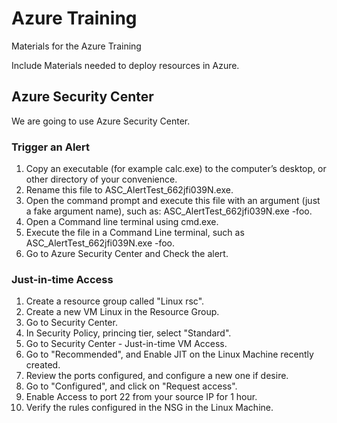 # Azure Training

Materials for the Azure Training

Include Materials needed to deploy resources in Azure.


## Azure Security Center

We are going to use Azure Security Center.

### Trigger an Alert
1. Copy an executable (for example calc.exe) to the computer’s desktop, or other directory of your convenience.
2. Rename this file to ASC_AlertTest_662jfi039N.exe.
3. Open the command prompt and execute this file with an argument (just a fake argument name), such as: ASC_AlertTest_662jfi039N.exe -foo.
4. Open a Command line terminal using cmd.exe.
5. Execute the file in a Command Line terminal, such as ASC_AlertTest_662jfi039N.exe -foo.
6. Go to Azure Security Center and Check the alert.

### Just-in-time Access
1. Create a resource group called "Linux rsc".
2. Create a new VM Linux in the Resource Group.
3. Go to Security Center.
4. In Security Policy, princing tier, select "Standard".
5. Go to Security Center - Just-in-time VM Access.
6. Go to "Recommended", and Enable JIT on the Linux Machine recently created.
7. Review the ports configured, and configure a new one if desire.
8. Go to "Configured", and click on "Request access".
9. Enable Access to port 22 from your source IP for 1 hour.
10. Verify the rules configured in the NSG in the Linux Machine. 

